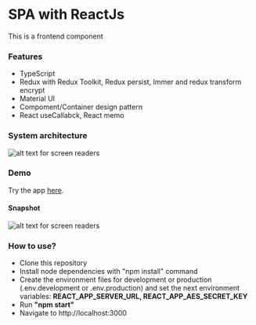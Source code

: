 # SPA  with ReactJs
This is a frontend component

### Features
- TypeScript
- Redux with Redux Toolkit, Redux persist, Immer and redux transform encrypt
- Material UI
- Compoment/Container design pattern
- React useCallabck, React memo

### System architecture
![alt text for screen readers](https://firebasestorage.googleapis.com/v0/b/ingdeiver.appspot.com/o/MERN%20STACK%20APP%20ARCHITECTURE.png?alt=media&token=fae4764d-72ba-4dbf-9fc2-17714b856ba7 "Architecture diagram")
### Demo
Try the app  [here](http://mern.ingdeiver.com.s3-website-us-east-1.amazonaws.com/).

#### Snapshot
![alt text for screen readers](https://firebasestorage.googleapis.com/v0/b/ingdeiver.appspot.com/o/MERN%20stack%20frontend%20app.png?alt=media&token=fe9ed9f6-d54e-462b-8e12-1189c43d8d24 "MERN Stack app")

### How to use?
- Clone this repository
- Install node dependencies with "npm install" command
- Create the environment files for development or production  (.env.development or .env.production) and set the next environment variables: **REACT_APP_SERVER_URL, REACT_APP_AES_SECRET_KEY**
- Run **"npm start"**
- Navigate to http://localhost:3000

